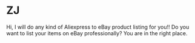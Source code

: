 # ZJ
Hi, I will do any kind of Aliexpress to eBay product listing for you!! Do you want to list your items on eBay professionally? You are in the right place.
